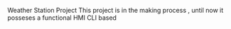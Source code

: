 Weather Station Project
This project is in the making process , until now it posseses a functional HMI CLI based
